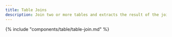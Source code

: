 ```yaml
---
title: Table Joins
description: Join two or more tables and extracts the result of the join.
---
```


{% include "components/table/table-join.md"  %}

